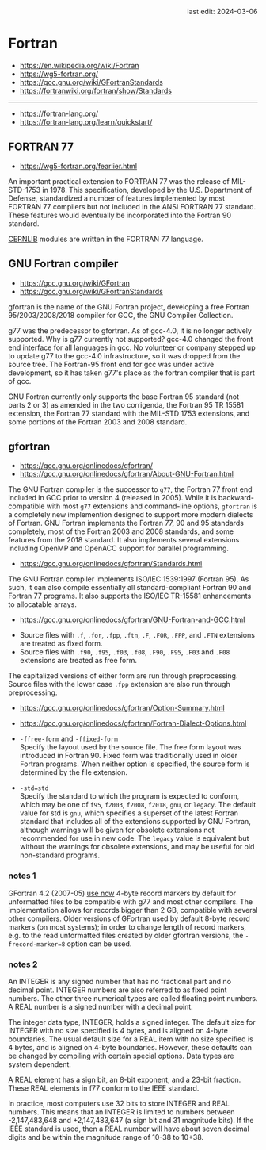 <p align="right">last edit: 2024-03-06</p>

# Fortran
* https://en.wikipedia.org/wiki/Fortran
* https://wg5-fortran.org/
* https://gcc.gnu.org/wiki/GFortranStandards
* https://fortranwiki.org/fortran/show/Standards

---

* https://fortran-lang.org/
* https://fortran-lang.org/learn/quickstart/

## FORTRAN 77
* https://wg5-fortran.org/fearlier.html

An important practical extension to FORTRAN 77 was the release of MIL-STD-1753
in 1978. This specification, developed by the U.S. Department of Defense,
standardized a number of features implemented by most FORTRAN 77 compilers but
not included in the ANSI FORTRAN 77 standard. These features would eventually be
incorporated into the Fortran 90 standard.

[CERNLIB](https://en.wikipedia.org/wiki/CERN_Program_Library) modules are
written in the FORTRAN 77 language.

## GNU Fortran compiler
* https://gcc.gnu.org/wiki/GFortran
* https://gcc.gnu.org/wiki/GFortranStandards

gfortran is the name of the GNU Fortran project, developing a free Fortran
95/2003/2008/2018 compiler for GCC, the GNU Compiler Collection.

g77 was the predecessor to gfortran. As of gcc-4.0, it is no longer actively
supported. Why is g77 currently not supported? gcc-4.0 changed the front end
interface for all languages in gcc. No volunteer or company stepped up to update
g77 to the gcc-4.0 infrastructure, so it was dropped from the source tree. The
Fortran-95 front end for gcc was under active development, so it has taken g77's
place as the fortran compiler that is part of gcc.

GNU Fortran currently only supports the base Fortran 95 standard (not parts 2 or
3) as amended in the two corrigenda, the Fortran 95 TR 15581 extension, the
Fortran 77 standard with the MIL-STD 1753 extensions, and some portions of the
Fortran 2003 and 2008 standard.

## gfortran
* https://gcc.gnu.org/onlinedocs/gfortran/
* https://gcc.gnu.org/onlinedocs/gfortran/About-GNU-Fortran.html

The GNU Fortran compiler is the successor to `g77`, the Fortran 77 front end
included in GCC prior to version 4 (released in 2005). While it is
backward-compatible with most `g77` extensions and command-line options,
`gfortran` is a completely new implemention designed to support more modern
dialects of Fortran. GNU Fortran implements the Fortran 77, 90 and 95 standards
completely, most of the Fortran 2003 and 2008 standards, and some features from
the 2018 standard. It also implements several extensions including OpenMP and
OpenACC support for parallel programming.

* https://gcc.gnu.org/onlinedocs/gfortran/Standards.html

The GNU Fortran compiler implements ISO/IEC 1539:1997 (Fortran 95). As such, it
can also compile essentially all standard-compliant Fortran 90 and Fortran 77
programs. It also supports the ISO/IEC TR-15581 enhancements to allocatable
arrays.

* https://gcc.gnu.org/onlinedocs/gfortran/GNU-Fortran-and-GCC.html

- Source files with `.f`, `.for`, `.fpp`, `.ftn`, `.F`, `.FOR`, `.FPP`, and
`.FTN` extensions are treated as fixed form.
- Source files with `.f90`, `.f95`, `.f03`, `.f08`, `.F90`, `.F95`, `.F03` and
`.F08` extensions are treated as free form.

The capitalized versions of either form are run through preprocessing. Source
files with the lower case `.fpp` extension are also run through preprocessing.

* https://gcc.gnu.org/onlinedocs/gfortran/Option-Summary.html
* https://gcc.gnu.org/onlinedocs/gfortran/Fortran-Dialect-Options.html

* `-ffree-form` and `-ffixed-form`<br />
Specify the layout used by the source file. The free form layout was introduced
in Fortran 90. Fixed form was traditionally used in older Fortran programs. When
neither option is specified, the source form is determined by the file
extension.

* `-std=std`<br />
Specify the standard to which the program is expected to conform, which may be
one of `f95`, `f2003`, `f2008`, `f2018`, `gnu`, or `legacy`. The default value
for std is `gnu`, which specifies a superset of the latest Fortran standard that
includes all of the extensions supported by GNU Fortran, although warnings will
be given for obsolete extensions not recommended for use in new code. The
`legacy` value is equivalent but without the warnings for obsolete extensions,
and may be useful for old non-standard programs.

### notes 1
GFortran 4.2 (2007-05) [use
now](https://gcc.gnu.org/wiki/GFortran/News#gfortran_4.2) 4-byte record markers
by default for unformatted files to be compatible with g77 and most other
compilers. The implementation allows for records bigger than 2 GB, compatible
with several other compilers. Older versions of GFortran used by default 8-byte
record markers (on most systems); in order to change length of record markers,
e.g. to the read unformatted files created by older gfortran versions, the
`-frecord-marker=8` option can be used.


### notes 2
An INTEGER is any signed number that has no fractional part and no decimal
point. INTEGER numbers are also referred to as fixed point numbers. The other
three numerical types are called floating point numbers. A REAL number is a
signed number with a decimal point.

The integer data type, INTEGER, holds a signed integer. The default size for
INTEGER with no size specified is 4 bytes, and is aligned on 4-byte boundaries.
The usual default size for a REAL item with no size specified is 4 bytes, and is
aligned on 4-byte boundaries. However, these defaults can be changed by
compiling with certain special options. Data types are system dependent.

A REAL element has a sign bit, an 8-bit exponent, and a 23-bit fraction. These
REAL elements in f77 conform to the IEEE standard.

In practice, most computers use 32 bits to store INTEGER and REAL numbers. This
means that an INTEGER is limited to numbers between -2,147,483,648 and
+2,147,483,647 (a sign bit and 31 magnitude bits). If the IEEE standard is used,
then a REAL number will have about seven decimal digits and be within the
magnitude range of 10-38 to 10+38.
